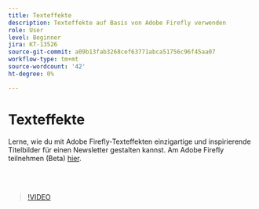 ```yaml
---
title: Texteffekte
description: Texteffekte auf Basis von Adobe Firefly verwenden
role: User
level: Beginner
jira: KT-13526
source-git-commit: a09b13fab3268cef63771abca51756c96f45aa07
workflow-type: tm+mt
source-wordcount: '42'
ht-degree: 0%

---
```


# Texteffekte

Lerne, wie du mit Adobe Firefly-Texteffekten einzigartige und inspirierende Titelbilder für einen Newsletter gestalten kannst. Am Adobe Firefly teilnehmen (Beta) [hier](https://firefly.adobe.com/).

<br> 

>[!VIDEO](https://video.tv.adobe.com/v/3420829?quality=12&learn=on&hidetitle=true)
